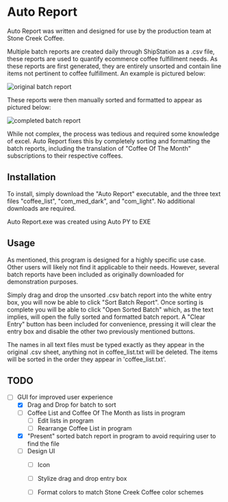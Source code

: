 # Auto Report

Auto Report was written and designed for use by the production team at Stone Creek Coffee. 

Multiple batch reports are created daily through ShipStation as a .csv file, these reports are used to quantify ecommerce coffee fulfillment needs.
As these reports are first generated, they are entirely unsorted and contain line items not pertinent to coffee fulfillment. An example is pictured below:

![original batch report](https://github.com/ajplyer/auto-report/assets/119643565/2b2f95d8-a981-4d02-8b00-dd1f2f94776b)

These reports were then manually sorted and formatted to appear as pictured below:

![completed batch report](https://github.com/ajplyer/auto-report/assets/119643565/962ac808-194f-470f-9247-ce8cfc92dd7f)

While not complex, the process was tedious and required some knowledge of excel. Auto Report fixes this by completely sorting and formatting the batch reports, including the translation of "Coffee Of The Month" subscriptions to their respective coffees.

## Installation

To install, simply download the "Auto Report" executable, and the three text files "coffee_list", "com_med_dark", and "com_light". No additional downloads are required.

Auto Report.exe was created using Auto PY to EXE

## Usage

As mentioned, this program is designed for a highly specific use case. Other users will likely not find it applicable to their needs. However, several batch reports have been included as originally downloaded for demonstration purposes.

Simply drag and drop the unsorted .csv batch report into the white entry box, you will now be able to click "Sort Batch Report". Once sorting is complete you will be able to click "Open Sorted Batch" which, as the text implies, will open the fully sorted and formatted batch report.
A "Clear Entry" button has been included for convenience, pressing it will clear the entry box and disable the other two previously mentioned buttons.

The names in all text files must be typed exactly as they appear in the original .csv sheet, anything not in coffee_list.txt will be deleted. The items will be sorted in the order they appear in 'coffee_list.txt'.

## TODO

- [ ] GUI for improved user experience
  - [x] Drag and Drop for batch to sort
  - [ ] Coffee List and Coffee Of The Month as lists in program
    - [ ] Edit lists in program
    - [ ] Rearrange Coffee List in program
  - [x] "Present" sorted batch report in program to avoid requiring user to find the file
  - [ ] Design UI
    - [ ] Icon
    - [ ] Stylize drag and drop entry box
    - [ ] Format colors to match Stone Creek Coffee color schemes

